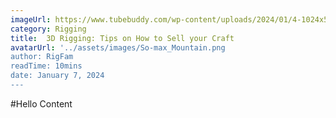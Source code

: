 ```yaml
---
imageUrl: https://www.tubebuddy.com/wp-content/uploads/2024/01/4-1024x576.jpg
category: Rigging
title:  3D Rigging: Tips on How to Sell your Craft
avatarUrl: '../assets/images/So-max_Mountain.png
author: RigFam
readTime: 10mins
date: January 7, 2024
---
```


#Hello Content